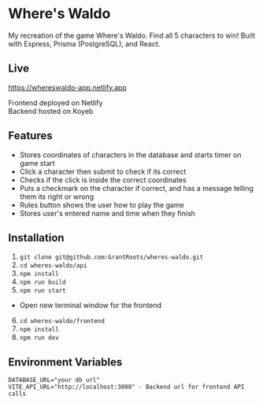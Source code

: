 # Where's Waldo

My recreation of the game Where's Waldo. Find all 5 characters to win! Built with Express, Prisma (PostgreSQL), and React.

## Live

https://whereswaldo-app.netlify.app

Frontend deployed on Netlify  
Backend hosted on Koyeb

## Features

- Stores coordinates of characters in the database and starts timer on game start
- Click a character then submit to check if its correct
- Checks if the click is inside the correct coordinates
- Puts a checkmark on the character if correct, and has a message telling them its right or wrong
- Rules button shows the user how to play the game
- Stores user's entered name and time when they finish

## Installation

1. `git clone git@github.com:GrantRoots/wheres-waldo.git`
2. `cd wheres-waldo/api`
3. `npm install`
4. `npm run build`
5. `npm run start`

- Open new terminal window for the frontend

6. `cd wheres-waldo/frontend`
7. `npm install`
8. `npm run dev`

## Environment Variables

```
DATABASE_URL="your db url"
VITE_API_URL="http://localhost:3000" - Backend url for frontend API calls
```
